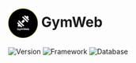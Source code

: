 <h1><img align="center" src="./images/logo.png" width="60" > GymWeb</h1>

![Version](https://img.shields.io/badge/Version-1.0.0-brightgreen)
![Framework](https://img.shields.io/badge/Framework-SpringBoot-green)
![Database](https://img.shields.io/badge/Database-Mysql-blue)


